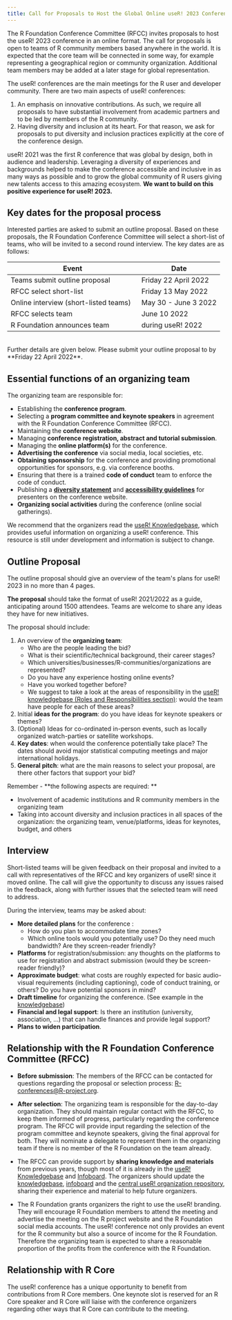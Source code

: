 ```yaml
---
title: Call for Proposals to Host the Global Online useR! 2023 Conference
--- 
```


The R Foundation Conference Committee (RFCC) invites proposals to host the useR! 2023 conference in an online format. The call for proposals is open to teams of R community members based anywhere in the world. It is expected that the core team will be connected in some way, for example representing a geographical region or community organization. Additional team members may be added at a later stage for global representation.

The useR! conferences are the main meetings for the R user and developer community. There are two main aspects of useR! conferences: 

1. An emphasis on innovative contributions. As such, we require all proposals to have substantial involvement from academic partners and to be led by members of the R community.
2. Having diversity and inclusion at its heart. For that reason, we ask for proposals to put diversity and inclusion practices explicitly at the core of the conference design. 

useR! 2021 was the first R conference that was global by design, both in audience and leadership. Leveraging a diversity of experiences and backgrounds helped to make the conference accessible and inclusive in as many ways as possible and to grow the global community of R users giving new talents access to this amazing ecosystem. **We want to build on this positive experience for useR! 2023.**

## Key dates for the proposal process

Interested parties are asked to submit an outline proposal. Based on these proposals, the R Foundation Conference Committee will select a short-list of teams, who will be invited to a second round interview. The key dates are as follows: 

| Event | Date |
| ----- | ---- |
| Teams submit outline proposal | Friday 22 April 2022 |
| RFCC select short-list | Friday 13 May 2022 |
| Online interview (short-listed teams) &nbsp;  | May 30 - June 3 2022 |
| RFCC selects team | June 10 2022 |
| R Foundation announces team | during useR! 2022 |
<br>
Further details are given below. Please submit your outline proposal to <R-conferences@r-project.org> by **Friday 22 April 2022**.

## Essential functions of an organizing team

The organizing team are responsible for:

* Establishing the **conference program**.
* Selecting a **program committee and keynote speakers** in agreement with the R Foundation Conference Committee (RFCC). 
* Maintaining the **conference website**.
* Managing **conference registration, abstract and tutorial submission**.
* Managing the **online platform(s)** for the conference.
* **Advertising the conference** via social media, local societies, etc.
* **Obtaining sponsorship** for the conference and providing promotional opportunities for sponsors, e.g. via conference booths.
* Ensuring that there is a trained **code of conduct** team to enforce the code of conduct.
* Publishing a [**diversity statement**](https://rconf.gitlab.io/userknowledgebase/diversity-equity-and-inclusion.html#diversity-statement) and [**accessibility guidelines**](https://user2021.r-project.org/participation/accessibility/) for presenters on the conference website.
* **Organizing social activities** during the conference (online social gatherings).

We recommend that the organizers read the [useR! Knowledgebase](https://bit.ly/knowledgebase-cfp), which provides useful information on organizing a useR! conference. This resource is still under development and information is subject to change.

## Outline Proposal

The outline proposal should give an overview of the team's plans for useR! 2023 in no more than 4 pages.

**The proposal** should take the format of useR! 2021/2022 as a guide, anticipating around 1500 attendees. Teams are welcome to share any ideas they have for new initiatives.

The proposal should include:
    
1. An overview of the **organizing team**: 
    * Who are the people leading the bid? 
    * What is their scientific/technical background, their career stages? 
    * Which universities/businesses/R-communities/organizations are represented? 
    * Do you have any experience hosting online events?
    * Have you worked together before?
    * We suggest to take a look at the areas of responsibility in the [useR! knowledgebase (Roles and Responsibilities section)](https://rconf.gitlab.io/userknowledgebase/conference-overview.html): would the team have people for each of these areas?
2. Initial **ideas for the program**: do you have ideas for keynote speakers or themes? 
3. (Optional) Ideas for co-ordinated in-person events, such as locally organized watch-parties or satellite workshops.
3. **Key dates**: when would the conference potentially take place? The dates should avoid major statistical computing meetings and major international holidays.
4. **General pitch**: what are the main reasons to select your proposal, are there other factors that support your bid?

Remember - **the following aspects are required: **

  - Involvement of academic institutions and R community members in the organizing team
  - Taking into account diversity and inclusion practices in all spaces of the organization: the organizing team, venue/platforms, ideas for keynotes, budget, and others

## Interview

Short-listed teams will be given feedback on their proposal and invited to a call with representatives of the RFCC and key organizers of useR! since it moved online. The call will give the opportunity to discuss any issues raised in the feedback, along with further issues that the selected team will need to address.

During the interview, teams may be asked about:

* **More detailed plans** for the conference :
    * How do you plan to accommodate time zones?  
    * Which online tools would you potentially use? Do they need much bandwidth? Are they screen-reader friendly? 
* **Platforms** for registration/submission: any thoughts on the platforms to use for registration and abstract submission (would they be screen-reader friendly)?
* **Approximate budget**: what costs are roughly expected for basic audio-visual requirements (including  captioning), code of conduct training, or others? Do you have potential sponsors in mind?
* **Draft timeline** for organizing the conference. (See example in the [knowledgebase](https://rconf.gitlab.io/userknowledgebase/conference-overview.html#key-dates-for-planning))
* **Financial and legal support**: Is there an institution (university, association, ...) that can handle finances and provide legal support?
* **Plans to widen participation**.

## Relationship with the R Foundation Conference Committee (RFCC)

* **Before submission**: The members of the RFCC can be contacted for questions regarding the proposal or selection process: <R-conferences@R-project.org>.

* **After selection**: The organizing team is responsible for the day-to-day organization. They should maintain regular contact with the RFCC, to keep them informed of progress, particularly regarding the conference program. The RFCC will provide input regarding the selection of the program committee and keynote speakers, giving the final approval for both. They will nominate a delegate to represent them in the organizing team if there is no member of the R Foundation on the team already. 

* The RFCC can provide support by **sharing knowledge and materials** from previous years, though most of it is already in the [useR! Knowledgebase](https://bit.ly/knowledgebase-cfp) and [Infoboard](https://bit.ly/infoboard-cfp). The organizers should update the [knowledgebase](https://rconf.gitlab.io/userknowledgebase/contributions.html#how-to-contribute-to-this-knowledgebase), [infoboard](https://gitlab.com/rconf/userinfoboard/) and the [central useR! organization repository](https://gitlab.com/rconf/userorganization), sharing their experience and material to help future organizers. 

* The R Foundation grants organizers the right to use the useR! branding. They will encourage R Foundation members to attend the meeting and advertise the meeting on the R project website and the R Foundation social media accounts. The useR! conference not only provides an event for the R community but also a source of income for the R Foundation. Therefore the organizing team is expected to share a reasonable proportion of the profits from the conference with the R Foundation.

## Relationship with R Core

The useR! conference has a unique opportunity to benefit from contributions from R Core members. One keynote slot is reserved for an R Core speaker and R Core will liaise with the conference organizers regarding other ways that R Core can contribute to the meeting.
